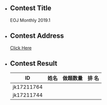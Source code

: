 * ## Contest Title
    EOJ Monthly 2019.1
* ## Contest Address
    [Click Here](https://acm.ecnu.edu.cn/contest/126/)
* ## Contest Result
    | ID       | 姓名     | 做题数量 | 排  名 |
    | -------- | ------  | ----    |------ |
    | jk17211764 |       |       |     |
    | jk17211744 | |  |  |
